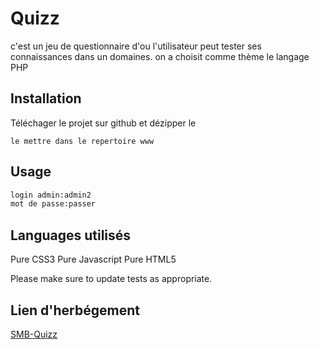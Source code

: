 # Quizz

c'est un jeu de questionnaire d'ou l'utilisateur peut tester ses connaissances dans un domaines.
on a choisit comme thème le langage PHP

## Installation

Téléchager le projet sur github et dézipper le

```wamp
le mettre dans le repertoire www
```

## Usage

```python
login admin:admin2
mot de passe:passer
```

## Languages utilisés
Pure CSS3 
Pure Javascript
Pure HTML5

Please make sure to update tests as appropriate.

## Lien d'herbégement 
[SMB-Quizz](smb.alwaysdata.net/index.php)
